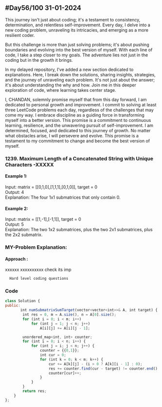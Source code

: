 
## #Day56/100 31-01-2024

This journey isn't just about coding; it's a testament to consistency, determination, and relentless self-improvement. Every day, I delve into a new coding problem, unraveling its intricacies, and emerging as a more resilient coder.

But this challenge is more than just solving problems; it's about pushing boundaries and evolving into the best version of myself. With each line of code, I take a step closer to my goals. The adventure lies not just in the coding but in the growth it brings.

In my delayed repository, I've added a new section dedicated to explanations. Here, I break down the solutions, sharing insights, strategies, and the journey of unraveling each problem. It's not just about the answer; it's about understanding the why and how. Join me in this deeper exploration of code, where learning takes center stage.

I, CHANDAN, solemnly promise myself that from this day forward, I am dedicated to personal growth and improvement. I commit to solving at least three LeetCode problems each day, regardless of the challenges that may come my way. I embrace discipline as a guiding force in transforming myself into a better version. This promise is a commitment to continuous learning, resilience, and the unwavering pursuit of self-improvement. I am determined, focused, and dedicated to this journey of growth. No matter what obstacles arise, I will persevere and evolve. This promise is a testament to my commitment to change and become the best version of myself.


### 1239. Maximum Length of a Concatenated String with Unique Characters -XXXXX

#### Example 1:

Input: matrix = [[0,1,0],[1,1,1],[0,1,0]], target = 0\
Output: 4\
Explanation: The four 1x1 submatrices that only contain 0.


#### Example 2:
Input: matrix = [[1,-1],[-1,1]], target = 0\
Output: 5\
Explanation: The two 1x2 submatrices, plus the two 2x1 submatrices, plus the 2x2 submatrix.
### MY-Problem Explanation:

#### Approach :
xxxxxx xxxxxxxxxx check its imp
```bash
  Hard level coding questions
```
### Code

```javascript
class Solution {
public:
       int numSubmatrixSumTarget(vector<vector<int>>& A, int target) {
        int res = 0, m = A.size(), n = A[0].size();
        for (int i = 0; i < m; i++)
            for (int j = 1; j < n; j++)
                A[i][j] += A[i][j - 1];

        unordered_map<int, int> counter;
        for (int i = 0; i < n; i++) {
            for (int j = i; j < n; j++) {
                counter = {{0,1}};
                int cur = 0;
                for (int k = 0; k < m; k++) {
                    cur += A[k][j] - (i > 0 ? A[k][i - 1] : 0);
                    res += counter.find(cur - target) != counter.end() ? counter[cur - target] : 0;
                    counter[cur]++;
                }
            }
        }
        return res;
    }
};
```